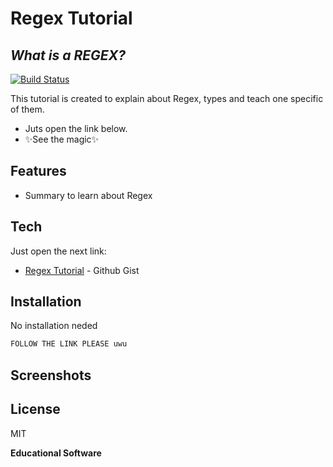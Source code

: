 # Regex Tutorial
## _What is a REGEX?_

[![Build Status](https://travis-ci.org/joemccann/dillinger.svg?branch=master)](https://travis-ci.org/joemccann/dillinger)

This tutorial is created to explain about Regex, types and teach one specific of them. 

- Juts open the link below.
- ✨See the magic✨

## Features

- Summary to learn about Regex

## Tech

Just open the next link:

- [Regex Tutorial](https://nodejs.org/) - Github Gist


## Installation

No installation neded 

```sh
FOLLOW THE LINK PLEASE uwu
```

## Screenshots


## License

MIT

**Educational Software**
